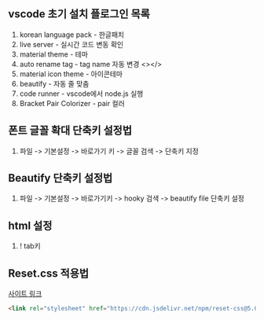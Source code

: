 
## vscode 초기 설치 플로그인 목록
1. korean language pack - 한글패치
2. live server - 실시간 코드 변동 확인
3. material theme - 테마
4. auto rename tag - tag name 자동 변경 <></>
5. material icon theme - 아이콘테마
6. beautify - 자동 줄 맞춤 
7. code runner - vscode에서 node.js 실행
8. Bracket Pair Colorizer - pair 컬러

## 폰트 글꼴 확대 단축키 설정법
1. 파일 -> 기본설정 -> 바로가기 키 -> 글꼴 검색 -> 단축키 지정

## Beautify 단축키 설정법
1. 파일 -> 기본설정 -> 바로가기키 -> hooky 검색 -> beautify file 단축키 설정

## html 설정
1. ! tab키

## Reset.css 적용법
[사이트 링크](https://www.jsdelivr.com/package/npm/reset-css)

```html
<link rel="stylesheet" href="https://cdn.jsdelivr.net/npm/reset-css@5.0.1/reset.min.css">
```